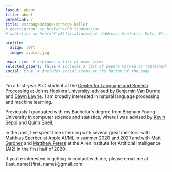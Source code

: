 ```yaml
---
layout: about
title: about
permalink: /
title: <strong>Orion</strong> Weller
# description: <a href="">PhD Student</a>
# subtitle: <a href='#'>Affiliations</a>. Address. Contacts. Moto. Etc.

profile:
  align: left
  image: avatar.jpg

news: true  # includes a list of news items
selected_papers: false # includes a list of papers marked as "selected={true}"
social: true  # includes social icons at the bottom of the page
---
```


I'm a first-year PhD student at the [Center for Language and Speech Processing](https://www.clsp.jhu.edu) at Johns Hopkins University, advised by [Benjamin Van Durme](https://www.cs.jhu.edu/~vandurme/) and [Dawn Lawrie](https://hltcoe.jhu.edu/researcher/dawn-lawrie/). I am broadly interested in natural language processing and machine learning. 

Previously I graduated with my Bachelor's degree from Brigham Young University in computer science and statistics, where I was advised by [Kevin Seppi](https://cs.byu.edu/faculty/faculty-directory/kevin-seppi/) and [Quinn Snell](https://cs.byu.edu/faculty/faculty-directory/quinn-snell/).

In the past, I've spent time interning with several great mentors: with [Matthias Sperber](http://msperber.com/) at Apple AI/ML in summer 2020 and 2021 and with [Matt Gardner](https://matt-gardner.github.io/) and [Matthew Peters](https://scholar.google.com/citations?user=K5nCPZwAAAAJ&hl=en) at the Allen Institute for Artificial Intelligence (AI2) in the first half of 2020.

If you're interested in getting in contact with me, please email me at {last_name}{first_name}@gmail.com.

